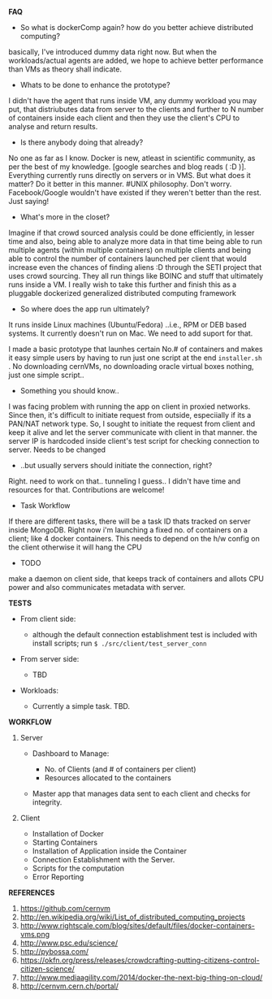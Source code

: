 **FAQ**

- So what is dockerComp again? how do you better achieve distributed computing?

basically, I've introduced dummy data right now. But when the workloads/actual agents are added, 
we hope to achieve better performance than VMs as theory shall indicate.

- Whats to be done to enhance the prototype?

I didn't have the agent that runs inside VM, any dummy workload you may put, that distriubutes data from server
to the clients and further to N number of containers inside each client and then they use the client's CPU
to analyse and return results.

- Is there anybody doing that already?
 
No one as far as I know. Docker is new, atleast in scientific community, as per the best of my knowledge. 
[google searches and blog reads ( :D )].  Everything currently runs directly on servers or in VMS.
But what does it matter? Do it better in this manner. #UNIX philosophy. 
Don't worry. Facebook/Google wouldn't have existed if they weren't better than the rest. Just saying!

- What's more in the closet?

Imagine if that crowd sourced analysis could be done efficiently, in lesser time and also, being able to analyze more data in that time being able to run multiple agents (within multiple containers) on multiple clients and being able to control 
the number of containers launched per client that would increase even the chances of finding aliens :D through the SETI project that uses crowd sourcing. They all run things like BOINC and stuff that ultimately runs inside a VM. I really wish to take this further 
and finish this as a pluggable dockerized generalized distributed computing framework

- So where does the app run ultimately?

It runs inside Linux machines (Ubuntu/Fedora) ..i.e., RPM or DEB based systems. 
It currently doesn't run on Mac. We need to add suport for that. 

I made a basic prototype that launhes certain No.# of containers and makes it easy simple users 
by having to run just one script at the end ```installer.sh``` . No downloading cernVMs, 
no downloading oracle virtual boxes nothing, just one simple script..

- Something you should know..

I was facing problem with running the app on client in proxied networks. Since then, it's difficult to initiate request 
from outside, especiially if its a PAN/NAT network type. So, I sought to initiate the request from client and keep it 
alive and let the server communicate with client in that manner.
the server IP is hardcoded inside client's test script for checking connection to server. Needs to be changed

- ..but usually servers should initiate the connection, right?

Right. need to work on that.. tunneling I guess.. I didn't have time and resources for that. Contributions are welcome!

- Task Workflow 

If there are different tasks, there will be a task ID thats tracked on server inside MongoDB. Right now i'm launching 
a fixed no. of containers on a client; like 4 docker containers. This needs to depend on the h/w config on the client
otherwise it will hang the CPU 

- TODO

make a daemon on client side, that keeps track of containers and allots CPU power and also communicates metadata with server.


**TESTS**

- From client side:
  - although the default connection establishment test is included with install scripts;
    run ```$ ./src/client/test_server_conn```

- From server side:
  - TBD

- Workloads:
  - Currently a simple task. TBD.


**WORKFLOW**

1. Server

   - Dashboard to Manage:
     - No. of Clients (and # of containers per client)
     - Resources allocated to the containers
   
   - Master app  that manages data sent to each client and checks for integrity.

2. Client

   - Installation of Docker
   - Starting Containers
   - Installation of Application inside the Container
   - Connection Establishment with the Server.
   - Scripts for the computation
   - Error Reporting

**REFERENCES**

1. https://github.com/cernvm
2. http://en.wikipedia.org/wiki/List_of_distributed_computing_projects
3. http://www.rightscale.com/blog/sites/default/files/docker-containers-vms.png 
4. http://www.psc.edu/science/
5. http://pybossa.com/
6. https://okfn.org/press/releases/crowdcrafting-putting-citizens-control-citizen-science/
7. http://www.mediaagility.com/2014/docker-the-next-big-thing-on-cloud/
8. http://cernvm.cern.ch/portal/
